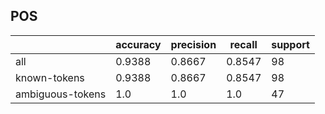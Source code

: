 
## POS

|                  | accuracy | precision | recall | support |
|------------------|----------|-----------|--------|---------|
| all              | 0.9388   | 0.8667    | 0.8547 | 98      |
| known-tokens     | 0.9388   | 0.8667    | 0.8547 | 98      |
| ambiguous-tokens | 1.0      | 1.0       | 1.0    | 47      |


